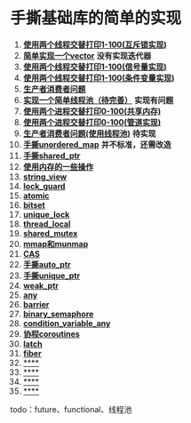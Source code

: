 # 手撕基础库的简单的实现

1. [**使用两个线程交替打印1-100(互斥锁实现)**](./手撕/使用两个线程交替打印1-100(互斥锁实现).cpp)
2. [**简单实现一个vector**](./手撕/my_vector.h) **没有实现迭代器**
3. [**使用两个线程交替打印1-100(信号量实现)**](./手撕/使用两个线程交替打印1-100(信号量实现).cpp)
4. [**使用两个线程交替打印1-100(条件变量实现)**](./手撕/使用两个线程交替打印1-100(条件变量实现).cpp)
5. [**生产者消费者问题**](./手撕/生产者消费者问题.cpp)
6. [**实现一个简单线程池（待完善）**](./手撕/my_thread_pool.h)  **实现有问题**
7. [**使用两个进程交替打印0-100(共享内存)**](./手撕/使用两个进程交替打印0-100(共享内存).cpp)
8. [**使用两个进程交替打印0-100(管道实现)**](./手撕/使用两个进程交替打印0-100(管道实现).cpp)
9. [**生产者消费者问题(使用线程池)**](./手撕/生产者消费者问题(使用线程池).cpp)  **待实现**
10. [**手撕unordered_map**](./手撕/my_unordered_map.cpp)    **并不标准，还需改造**
11. [**手撕shared_ptr**](./手撕/my_shared_ptr.h)
12. [**使用内存的一些操作**](./手撕/mem.md)
13. [**string_view**](./手撕/string_view.md) 
14. [**lock_guard**](./手撕/lock_guard.cpp) 
15. [**atomic**](./手撕/atomic.md) 
16. [**bitset**](./手撕/bitset.md) 
17. [**unique_lock**](./手撕/unique_lock.md)
18. [**thread_local**](./手撕/thread_local.md)
19. [**shared_mutex**](./手撕/shared_mutex.md)
20. [**mmap和munmap**](./手撕/mmap和munmap.md)
21. [**CAS**](./手撕/CAS.md)
22. [**手撕auto_ptr**](./手撕/AutoPtr.cpp)
23. [**手撕unique_ptr**](./手撕/UniquePtr.cpp)
24. [**weak_ptr**](./手撕/WeakPtr.md)
25. [**any**](./手撕/any.md)
26. [**barrier**](./手撕/barrier.md)
27. [**binary_semaphore**](./手撕/binary_semaphore.md)
28. [**condition_variable_any**](./手撕/condition_variable_any.md)
29. [**协程coroutines**](./手撕/coroutines.md)
30. [**latch**](./手撕/latch.md)
31. [**fiber**](./手撕/fiber.md)
32. [****](./手撕/xxxx.cpp)
33. [****](./手撕/xxxx.cpp)
34. [****](./手撕/xxxx.cpp)
35. [****](./手撕/xxxx.cpp)

todo：future、functional、线程池

